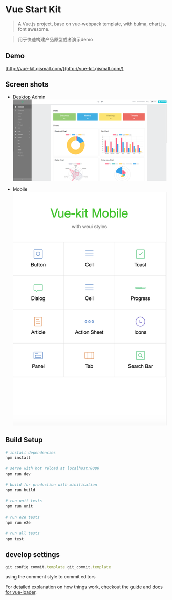 # Vue Start Kit

> A Vue.js project, base on vue-webpack template, with bulma, chart.js, font awesome.

> 用于快速构建产品原型或者演示demo

## Demo

[http://vue-kit.gismall.com/](http://vue-kit.gismall.com/)

## Screen shots
* Desktop Admin
![](src/assets/img/screen-dashboard.png)

* Mobile
![](src/assets/img/screen-mobile-index.png)

## Build Setup

``` bash
# install dependencies
npm install

# serve with hot reload at localhost:8080
npm run dev

# build for production with minification
npm run build

# run unit tests
npm run unit

# run e2e tests
npm run e2e

# run all tests
npm test
```
## develop settings
``` JavaScript
git config commit.template git_commit.template
```
using the comment style to commit editors

For detailed explanation on how things work, checkout the [guide](http://vuejs-templates.github.io/webpack/) and [docs for vue-loader](http://vuejs.github.io/vue-loader).
